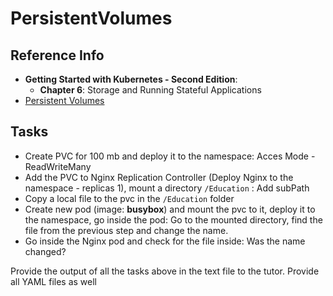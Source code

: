 # PersistentVolumes

## Reference Info

* **Getting Started with Kubernetes - Second Edition**:
    * **Chapter 6**: Storage and Running Stateful Applications
* [Persistent Volumes](https://kubernetes.io/docs/concepts/storage/persistent-volumes/)

## Tasks

* Create PVC for 100 mb and deploy it to the namespace: Acces Mode - ReadWriteMany
* Add the PVC to Nginx Replication Controller (Deploy Nginx to the namespace - replicas 1), 
  mount a directory `/Education` : Add subPath
* Copy a local file to the pvc in the `/Education` folder
* Create new pod (image: **busybox**) and mount the pvc to it, deploy it to the namespace, 
  go inside the pod: Go to the mounted directory, find the file from the previous step and 
  change the name.
* Go inside the Nginx pod and check for the file inside: Was the name changed?

Provide the output of all the tasks above in the text file to the tutor. Provide all YAML files as well
